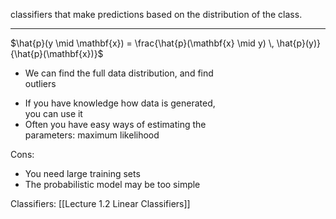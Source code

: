classifiers that make predictions based on the distribution of the class. 

------

$\hat{p}(y \mid \mathbf{x}) = \frac{\hat{p}(\mathbf{x} \mid y) \, \hat{p}(y)}{\hat{p}(\mathbf{x})}$

+ We can find the full data distribution, and find  
outliers  
- If you have knowledge how data is generated,  
you can use it  
 - Often you have easy ways of estimating the  
parameters: maximum likelihood  

Cons:

- You need large training sets  
- The probabilistic model may be too simple  

Classifiers:
[[Lecture 1.2 Linear Classifiers]]